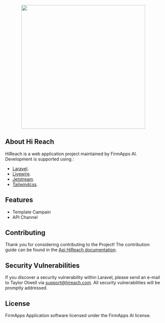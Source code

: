 <p align="center"><a href="#" target="_blank"><img src="https://hireach.archeeshop.com/frontend/images/logo.png" width="400"></a></p>

<p align="center"></p>

## About Hi Reach

HiReach is a web application project maintained by FirmApps AI. Development is supported using :

- [Laravel](https://laravel.com).
- [Livewire](https://laravel-livewire.com).
- [Jetstream](https://jetstream.laravel.com/2.x/introduction.html).
- [Tailwindcss](https://tailwindcss.com).

## Features

- Template Campain
- API Channel


## Contributing

Thank you for considering contributing to the Project! The contribution guide can be found in the [Api HiReach documentation](https://hireach.archeeshop.com/api/docs).

## Security Vulnerabilities

If you discover a security vulnerability within Laravel, please send an e-mail to Taylor Otwell via [support@hireach.com](mailto:support@hireach.com). All security vulnerabilities will be promptly addressed.

## License

FirmApps Application software licensed under the FirmApps AI license.
